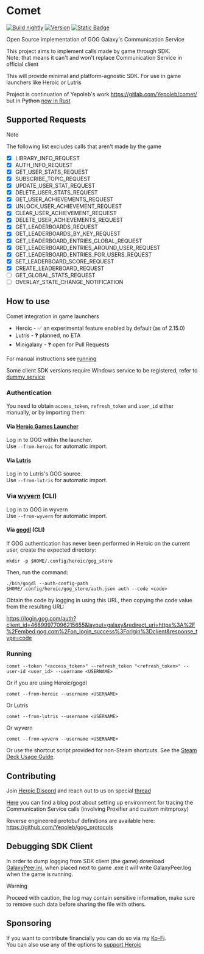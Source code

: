 # Comet
[![Build nightly](https://github.com/imLinguin/comet/actions/workflows/build.yml/badge.svg)](https://github.com/imLinguin/comet/actions/workflows/build.yml)
[![Version](https://img.shields.io/github/v/release/imLinguin/comet?label=version)](https://github.com/imLinguin/comet/releases/latest)
[![Static Badge](https://img.shields.io/badge/Steam%20Deck%20Usage%20Guide-darkslategrey?logo=steamdeck)](docs/steamdeck/USAGE.md)


Open Source implementation of GOG Galaxy's Communication Service

This project aims to implement calls made by game through SDK.  
Note: that means it can't and won't replace Communication Service in official client

This will provide minimal and platform-agnostic SDK. For use in game launchers like Heroic or Lutris

Project is continuation of Yepoleb's work https://gitlab.com/Yepoleb/comet/ but in
~~Python~~ [now in Rust](https://github.com/imLinguin/comet/issues/15)


## Supported Requests

> [!NOTE] 
> The following list excludes calls that aren't made by the game

- [x] LIBRARY_INFO_REQUEST
- [x] AUTH_INFO_REQUEST
- [x] GET_USER_STATS_REQUEST
- [x] SUBSCRIBE_TOPIC_REQUEST
- [x] UPDATE_USER_STAT_REQUEST
- [x] DELETE_USER_STATS_REQUEST
- [x] GET_USER_ACHIEVEMENTS_REQUEST
- [x] UNLOCK_USER_ACHIEVEMENT_REQUEST
- [x] CLEAR_USER_ACHIEVEMENT_REQUEST
- [x] DELETE_USER_ACHIEVEMENTS_REQUEST
- [x] GET_LEADERBOARDS_REQUEST
- [x] GET_LEADERBOARDS_BY_KEY_REQUEST
- [x] GET_LEADERBOARD_ENTRIES_GLOBAL_REQUEST
- [x] GET_LEADERBOARD_ENTRIES_AROUND_USER_REQUEST
- [x] GET_LEADERBOARD_ENTRIES_FOR_USERS_REQUEST
- [x] SET_LEADERBOARD_SCORE_REQUEST
- [x] CREATE_LEADERBOARD_REQUEST
- [ ] GET_GLOBAL_STATS_REQUEST
- [ ] OVERLAY_STATE_CHANGE_NOTIFICATION

## How to use

Comet integration in game launchers

- Heroic - ✅ an experimental feature enabled by default (as of 2.15.0)
- Lutris - ❓ planned, no ETA
- Minigalaxy - ❓ open for Pull Requests 

For manual instructions see [running](#running)

Some client SDK versions require Windows service to be registered, refer to [dummy service](./dummy-service/README.md)

### Authentication

You need to obtain `access_token`, `refresh_token` and `user_id` either manually, or by importing them:

#### Via [Heroic Games Launcher](https://github.com/Heroic-Games-Launcher/HeroicGamesLauncher)

Log in to GOG within the launcher.  
Use `--from-heroic` for automatic import.

#### Via [Lutris](https://github.com/lutris/lutris)

Log in to Lutris's GOG source.  
Use `--from-lutris` for automatic import.

### Via [wyvern](https://github.com/nicohman/wyvern) (CLI)

Log in to GOG in wyvern  
Use `--from-wyvern` for automatic import.


#### Via [gogdl](https://github.com/Heroic-Games-Launcher/heroic-gogdl) (CLI)

If GOG authentication has never been performed in Heroic on the current user, create the expected directory:

```
mkdir -p $HOME/.config/heroic/gog_store
```

Then, run the command:

```
./bin/gogdl --auth-config-path $HOME/.config/heroic/gog_store/auth.json auth --code <code>
```

Obtain the code by logging in using this URL, then copying the code value from the resulting URL:

https://login.gog.com/auth?client_id=46899977096215655&layout=galaxy&redirect_uri=https%3A%2F%2Fembed.gog.com%2Fon_login_success%3Forigin%3Dclient&response_type=code

### Running

```
comet --token "<access_token>" --refresh_token "<refresh_token>" --user-id <user_id> --username <USERNAME>
```

Or if you are using Heroic/gogdl

```
comet --from-heroic --username <USERNAME>
```

Or Lutris
```
comet --from-lutris --username <USERNAME>
```

Or wyvern
```
comet --from-wyvern --username <USERNAME>
```

Or use the shortcut script provided for non-Steam shortcuts. See the [Steam Deck Usage Guide](docs/steamdeck/USAGE.md).

## Contributing

Join [Heroic Discord](https://discord.gg/rHJ2uqdquK) and reach out to us on
special [thread](https://discord.com/channels/812703221789097985/1074048840958742648)

[Here](https://imlinguin.vercel.app/blog/galaxy-comm-serv-re-setup) you can find a blog post about setting up
environment for tracing the Communication Service calls (involving Proxifier and custom mitmproxy)

Reverse engineered protobuf definitions are available here: https://github.com/Yepoleb/gog_protocols

## Debugging SDK Client

In order to dump logging from SDK client (the game) download [GalaxyPeer.ini](https://items.gog.com/GalaxyPeer.zip),
when placed next to game .exe it will write GalaxyPeer.log when the game is running.

> [!WARNING]  
> Proceed with caution, the log may contain sensitive information,
> make sure to remove such data before sharing the file with others.

## Sponsoring

If you want to contribute financially you can do so via my [Ko-Fi](https://ko-fi.com/imlinguin).  
You can also use any of the options to [support Heroic](https://heroicgameslauncher.com/donate)

